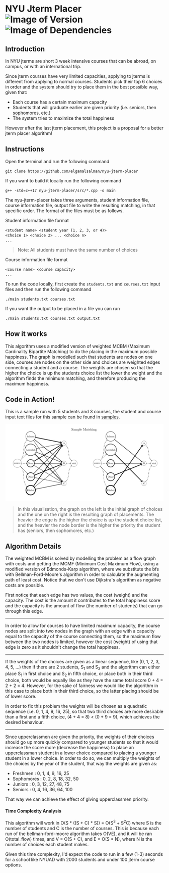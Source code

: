 # NYU Jterm Placer &nbsp; ![Image of Version](https://img.shields.io/badge/version-v1.0-green) ![Image of Dependencies](https://img.shields.io/badge/dependencies-up%20to%20date-brightgreen)

## Introduction

In NYU jterms are short 3 week intensive courses that can be abroad, on campus, or with an international trip.

Since jterm courses have very limited capacities, applying to jterms is different from applying to normal courses. Students pick their top 6 choices in order and the system should try to place them in the best possible way, given that:
- Each course has a certain maximum capacity
- Students that will graduate earlier are given priority (i.e. seniors, then sophomores, etc.)
- The system tries to maximize the total happiness

However after the last jterm placement, this project is a proposal for a better jterm placer algorithm!

## Instructions

Open the terminal and run the following command

```
git clone https://github.com/elgamalsalman/nyu-jterm-placer
```

If you want to build it locally run the following command

```
g++ -std=c++17 nyu-jterm-placer/src/*.cpp -o main
```

The nyu-jterm-placer takes three arguments, student information file, course information file, output file to write the resulting matching, in that specific order. The format of the files must be as follows.

Student information file format

```
<student name> <student year (1, 2, 3, or 4)>
<choice 1> <choice 2> ... <choice n>
...
```

> Note: All students must have the same number of choices

Course information file format

```
<course name> <course capacity>
...
```

To run the code locally, first create the `students.txt` and `courses.txt` input files and then run the following command

```
./main students.txt courses.txt
```

If you want the output to be placed in a file you can run

```
./main students.txt courses.txt output.txt
```

## How it works

This algorithm uses a modified version of weighted MCBM (Maximum Cardinality Bipartite Matching) to do the placing in the maximum possible happiness. The graph is modelled such that students are nodes on one side, courses are nodes on the other side and choices are weighted edges connecting a student and a course. The weights are chosen so that the higher the choice is up the students choice list the lower the weight and the algorithm finds the minimum matching, and therefore producing the maximum happiness.

## Code in Action!

This is a sample run with 5 students and 3 courses, the student and course input text files for this sample can be found in [samples](samples).

![sample-01 graph visualisation](images/sample_matching.png "")

> In this visualisation, the graph on the left is the initial graph of choices and the one on the right is the resulting graph of placements.
> The heavier the edge is the higher the choice is up the student choice list, and the heavier the node border is the higher the priority the student has (seniors, then sophomores, etc.)

## Algorithm Details

The weighted MCBM is solved by modelling the problem as a flow graph with costs and getting the MCMF (Minimum Cost Maximum Flow), using a modified version of Edmonds-Karp algorithm, where we substitute the bfs with Bellman-Ford-Moore's algorithm in order to calculate the augmenting path of least cost. Notice that we don't use Dijkstra's algorithm as negative costs are possible.

First notice that each edge has two values, the cost (weight) and the capacity. The cost is the amount it contributes to the total happiness score and the capacity is the amount of flow (the number of students) that can go through this edge.

<hr />

In order to allow for courses to have limited maximum capacity, the course nodes are split into two nodes in the graph with an edge with a capacity equal to the capacity of the course connecting them, so the maximum flow between the two nodes is limited, however the cost (weight) of using that edge is zero as it shouldn't change the total happiness.

<hr />

If the weights of the choices are given as a linear sequence, like (0, 1, 2, 3, 4, 5, ...) then if there are 2 students, S<sub>1</sub> and S<sub>2</sub> and the algorithm can either place S<sub>1</sub> in first choice and S<sub>2</sub> in fifth choice, or place both in their third choice, both would be equally like as they have the same total score 0 + 4 = 2 + 2 = 4. However, for the sake of fairness we would like the algorithm in this case to place both in their third choice, so the latter placing should be of lower score. 

In order to fix this problem the weights will be chosen as a quadratic sequence (i.e. 0, 1, 4, 9, 16, 25), so that two third choices are more desirable than a first and a fifth choice, (4 + 4 = 8) < (0 + 9 = 9), which achieves the desired behaviour.

<hr />

Since upperclassmen are given the priority, the weights of their choices should go up more quickly compared to younger students so that it would increase the score more (decrease the happiness) to place an upperclassman student in a lower choice compared to placing a younger student in a lower choice. In order to do so, we can multiply the weights of the choices by the year of the student, that way the weights are given as:

- Freshmen   : 0, 1, 4,  9,  16, 25
- Sophomores : 0, 2, 8,  18, 32, 50
- Juniors    : 0, 3, 12, 27, 48, 75
- Seniors    : 0, 4, 16, 36, 64, 100

That way we can achieve the effect of giving upperclassmen priority.

#### Time Complexity Analysis

This algorithm will work in O(S * ((S + C) * S)) = O(S<sup>3</sup> + S<sup>2</sup>C) where S is the number of students and C is the number of courses. This is because each run of the bellman-ford-moore algorithm takes O(VE), and it will be ran O(total\_flow) times, and V = O(S + C), and E = O(S * N), where N is the number of choices each student makes.

Given this time complexity, I'd expect the code to run in a few (1-3) seconds for a school like NYUAD with 2000 students and under 100 jterm course options.

